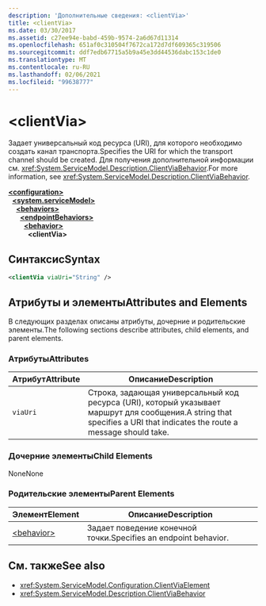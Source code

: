 ```yaml
---
description: 'Дополнительные сведения: <clientVia>'
title: <clientVia>
ms.date: 03/30/2017
ms.assetid: c27ee94e-babd-459b-9574-2a6d67d11314
ms.openlocfilehash: 651af0c310504f7672ca172d7df609365c319506
ms.sourcegitcommit: ddf7edb67715a5b9a45e3dd44536dabc153c1de0
ms.translationtype: MT
ms.contentlocale: ru-RU
ms.lasthandoff: 02/06/2021
ms.locfileid: "99638777"
---
```

# \<clientVia>

<span data-ttu-id="0d5b0-102">Задает универсальный код ресурса (URI), для которого необходимо создать канал транспорта.</span><span class="sxs-lookup"><span data-stu-id="0d5b0-102">Specifies the URI for which the transport channel should be created.</span></span> <span data-ttu-id="0d5b0-103">Для получения дополнительной информации см. <xref:System.ServiceModel.Description.ClientViaBehavior>.</span><span class="sxs-lookup"><span data-stu-id="0d5b0-103">For more information, see <xref:System.ServiceModel.Description.ClientViaBehavior>.</span></span>  
  
[**\<configuration>**](../configuration-element.md)\
&nbsp;&nbsp;[**\<system.serviceModel>**](system-servicemodel.md)\
&nbsp;&nbsp;&nbsp;&nbsp;[**\<behaviors>**](behaviors.md)\
&nbsp;&nbsp;&nbsp;&nbsp;&nbsp;&nbsp;[**\<endpointBehaviors>**](endpointbehaviors.md)\
&nbsp;&nbsp;&nbsp;&nbsp;&nbsp;&nbsp;&nbsp;&nbsp;[**\<behavior>**](behavior-of-endpointbehaviors.md)\
&nbsp;&nbsp;&nbsp;&nbsp;&nbsp;&nbsp;&nbsp;&nbsp;&nbsp;&nbsp;**\<clientVia>**  
  
## <a name="syntax"></a><span data-ttu-id="0d5b0-104">Синтаксис</span><span class="sxs-lookup"><span data-stu-id="0d5b0-104">Syntax</span></span>  
  
```xml  
<clientVia viaUri="String" />
```  
  
## <a name="attributes-and-elements"></a><span data-ttu-id="0d5b0-105">Атрибуты и элементы</span><span class="sxs-lookup"><span data-stu-id="0d5b0-105">Attributes and Elements</span></span>  

 <span data-ttu-id="0d5b0-106">В следующих разделах описаны атрибуты, дочерние и родительские элементы.</span><span class="sxs-lookup"><span data-stu-id="0d5b0-106">The following sections describe attributes, child elements, and parent elements.</span></span>  
  
### <a name="attributes"></a><span data-ttu-id="0d5b0-107">Атрибуты</span><span class="sxs-lookup"><span data-stu-id="0d5b0-107">Attributes</span></span>  
  
|<span data-ttu-id="0d5b0-108">Атрибут</span><span class="sxs-lookup"><span data-stu-id="0d5b0-108">Attribute</span></span>|<span data-ttu-id="0d5b0-109">Описание</span><span class="sxs-lookup"><span data-stu-id="0d5b0-109">Description</span></span>|  
|---------------|-----------------|  
|`viaUri`|<span data-ttu-id="0d5b0-110">Строка, задающая универсальный код ресурса (URI), который указывает маршрут для сообщения.</span><span class="sxs-lookup"><span data-stu-id="0d5b0-110">A string that specifies a URI that indicates the route a message should take.</span></span>|  
  
### <a name="child-elements"></a><span data-ttu-id="0d5b0-111">Дочерние элементы</span><span class="sxs-lookup"><span data-stu-id="0d5b0-111">Child Elements</span></span>  

 <span data-ttu-id="0d5b0-112">None</span><span class="sxs-lookup"><span data-stu-id="0d5b0-112">None</span></span>  
  
### <a name="parent-elements"></a><span data-ttu-id="0d5b0-113">Родительские элементы</span><span class="sxs-lookup"><span data-stu-id="0d5b0-113">Parent Elements</span></span>  
  
|<span data-ttu-id="0d5b0-114">Элемент</span><span class="sxs-lookup"><span data-stu-id="0d5b0-114">Element</span></span>|<span data-ttu-id="0d5b0-115">Описание</span><span class="sxs-lookup"><span data-stu-id="0d5b0-115">Description</span></span>|  
|-------------|-----------------|  
|[\<behavior>](behavior-of-endpointbehaviors.md)|<span data-ttu-id="0d5b0-116">Задает поведение конечной точки.</span><span class="sxs-lookup"><span data-stu-id="0d5b0-116">Specifies an endpoint behavior.</span></span>|  
  
## <a name="see-also"></a><span data-ttu-id="0d5b0-117">См. также</span><span class="sxs-lookup"><span data-stu-id="0d5b0-117">See also</span></span>

- <xref:System.ServiceModel.Configuration.ClientViaElement>
- <xref:System.ServiceModel.Description.ClientViaBehavior>
